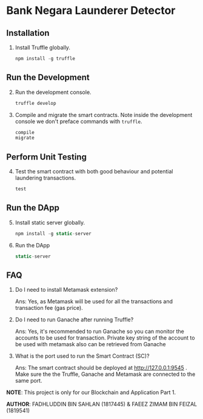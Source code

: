 # Bank Negara Launderer Detector


## Installation

1. Install Truffle globally.
    ```javascript
    npm install -g truffle
    ```

## Run the Development

2. Run the development console.
    ```javascript
    truffle develop
    ```

3. Compile and migrate the smart contracts. Note inside the development console we don't preface commands with `truffle`.
    ```javascript
    compile
    migrate
    ```

## Perform Unit Testing

4. Test the smart contract with both good behaviour and potential laundering transactions.
    ```javascript
    test
    ```

## Run the DApp

5. Install static server globally.
    ```javascript
    npm install -g static-server
    ```

6. Run the DApp
    ```javascript
    static-server
    ```
## FAQ

1. Do I need to install Metamask extension?

    Ans: Yes, as Metamask will be used for all the transactions and transaction fee (gas price).

2. Do I need to run Ganache after running Truffle?

    Ans: Yes, it's recommended to run Ganache so you can monitor the accounts to be used for transaction. Private key string of the account to be used with metamask also can be retrieved from Ganache

3. What is the port used to run the Smart Contract (SC)?

    Ans: The smart contract should be deployed at http://127.0.0.1:9545 . Make sure the the Truffle, Ganache and Metamask are connected to the same port.
    


    
**NOTE**: This project is only for our Blockchain and Application Part 1.

**AUTHOR**: FADHLUDDIN BIN SAHLAN (1817445) & FAEEZ ZIMAM BIN FEIZAL (1819541)
